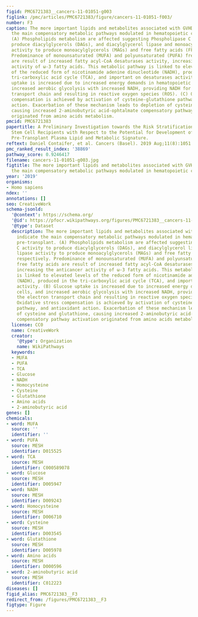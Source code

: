 ```yaml
---
figid: PMC6721383__cancers-11-01051-g003
figlink: /pmc/articles/PMC6721383/figure/cancers-11-01051-f003/
number: F3
caption: The more important lipids and metabolites associated with GVHD may indicate
  the main compensatory metabolic pathways modulated in hematopoietic cells pre-transplant.
  (A) Phospholipids metabolism are affected suggesting Phospholipase C activity to
  produce diacylglycerols (DAGs), and diacylglycerol lipase and monoacylglycerol lipase
  activity to produce monoacylglycerols (MAGs) and free fatty acids (FFA), respectively.
  Predominance of monounsaturated (MUFA) and polyunsaturated (PUFA) free fatty acids
  are result of increased fatty acyl-CoA desaturases activity, increasing the anticancer
  activity of ω-3 fatty acids. This metabolic pathway is linked to elevated levels
  of the reduced form of nicotinamide adenine dinucleotide (NADH), produced in the
  tri-carboxylic acid cycle (TCA), and important on desaturases activity. (B) Glucose
  uptake is increased due to increased energy demands in hematopoietic cells, and
  increased aerobic glycolysis with increased NADH, providing NADH for the electron
  transport chain and resulting in reactive oxygen species (ROS). (C) Oxidative stress
  compensation is achieved by activation of cysteine-glutathione pathway, and antioxidant
  action. Exacerbation of these mechanism leads to depletion of cysteine and glutathione,
  causing increased 2-aminobutyric acid-ophtalmate compensatory pathway activation
  originated from amino acids metabolism.
pmcid: PMC6721383
papertitle: A Preliminary Investigation towards the Risk Stratification of Allogeneic
  Stem Cell Recipients with Respect to the Potential for Development of GVHD via Their
  Pre-Transplant Plasma Lipid and Metabolic Signature.
reftext: Daniel Contaifer, et al. Cancers (Basel). 2019 Aug;11(8):1051.
pmc_ranked_result_index: '38869'
pathway_score: 0.9246417
filename: cancers-11-01051-g003.jpg
figtitle: The more important lipids and metabolites associated with GVHD may indicate
  the main compensatory metabolic pathways modulated in hematopoietic cells pre-transplant
year: '2019'
organisms:
- Homo sapiens
ndex: ''
annotations: []
seo: CreativeWork
schema-jsonld:
  '@context': https://schema.org/
  '@id': https://pfocr.wikipathways.org/figures/PMC6721383__cancers-11-01051-g003.html
  '@type': Dataset
  description: The more important lipids and metabolites associated with GVHD may
    indicate the main compensatory metabolic pathways modulated in hematopoietic cells
    pre-transplant. (A) Phospholipids metabolism are affected suggesting Phospholipase
    C activity to produce diacylglycerols (DAGs), and diacylglycerol lipase and monoacylglycerol
    lipase activity to produce monoacylglycerols (MAGs) and free fatty acids (FFA),
    respectively. Predominance of monounsaturated (MUFA) and polyunsaturated (PUFA)
    free fatty acids are result of increased fatty acyl-CoA desaturases activity,
    increasing the anticancer activity of ω-3 fatty acids. This metabolic pathway
    is linked to elevated levels of the reduced form of nicotinamide adenine dinucleotide
    (NADH), produced in the tri-carboxylic acid cycle (TCA), and important on desaturases
    activity. (B) Glucose uptake is increased due to increased energy demands in hematopoietic
    cells, and increased aerobic glycolysis with increased NADH, providing NADH for
    the electron transport chain and resulting in reactive oxygen species (ROS). (C)
    Oxidative stress compensation is achieved by activation of cysteine-glutathione
    pathway, and antioxidant action. Exacerbation of these mechanism leads to depletion
    of cysteine and glutathione, causing increased 2-aminobutyric acid-ophtalmate
    compensatory pathway activation originated from amino acids metabolism.
  license: CC0
  name: CreativeWork
  creator:
    '@type': Organization
    name: WikiPathways
  keywords:
  - MUFA
  - PUFA
  - TCA
  - Glucose
  - NADH
  - Homocysteine
  - Cysteine
  - Glutathione
  - Amino acids
  - 2-aminobutyric acid
genes: []
chemicals:
- word: MUFA
  source: ''
  identifier: ''
- word: PUFA
  source: MESH
  identifier: D015525
- word: TCA
  source: MESH
  identifier: C000589078
- word: Glucose
  source: MESH
  identifier: D005947
- word: NADH
  source: MESH
  identifier: D009243
- word: Homocysteine
  source: MESH
  identifier: D006710
- word: Cysteine
  source: MESH
  identifier: D003545
- word: Glutathione
  source: MESH
  identifier: D005978
- word: Amino acids
  source: MESH
  identifier: D000596
- word: 2-aminobutyric acid
  source: MESH
  identifier: C012223
diseases: []
figid_alias: PMC6721383__F3
redirect_from: /figures/PMC6721383__F3
figtype: Figure
---
```

